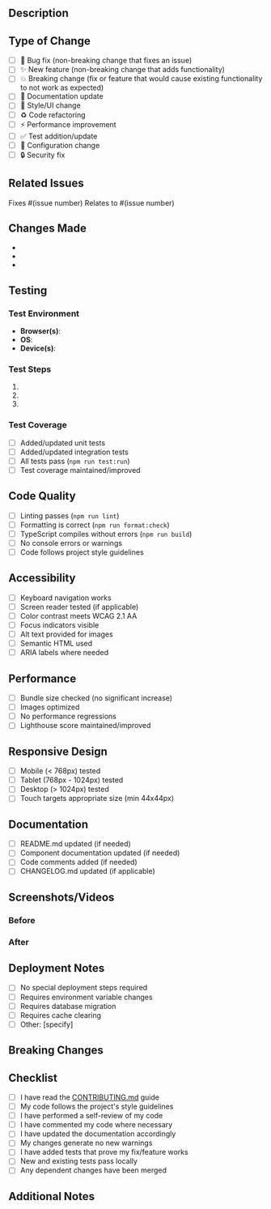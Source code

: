 ## Description

<!-- Provide a brief description of the changes in this PR -->

## Type of Change

<!-- Check all that apply -->

- [ ] 🐛 Bug fix (non-breaking change that fixes an issue)
- [ ] ✨ New feature (non-breaking change that adds functionality)
- [ ] 💥 Breaking change (fix or feature that would cause existing functionality to not work as expected)
- [ ] 📝 Documentation update
- [ ] 🎨 Style/UI change
- [ ] ♻️ Code refactoring
- [ ] ⚡ Performance improvement
- [ ] ✅ Test addition/update
- [ ] 🔧 Configuration change
- [ ] 🔒 Security fix

## Related Issues

<!-- Link to related issues -->

Fixes #(issue number)
Relates to #(issue number)

## Changes Made

<!-- List the specific changes made in this PR -->

-
-
-

## Testing

<!-- Describe the testing you've done -->

### Test Environment

- **Browser(s)**:
- **OS**:
- **Device(s)**:

### Test Steps

1.
2.
3.

### Test Coverage

- [ ] Added/updated unit tests
- [ ] Added/updated integration tests
- [ ] All tests pass (`npm run test:run`)
- [ ] Test coverage maintained/improved

## Code Quality

<!-- Confirm all quality checks pass -->

- [ ] Linting passes (`npm run lint`)
- [ ] Formatting is correct (`npm run format:check`)
- [ ] TypeScript compiles without errors (`npm run build`)
- [ ] No console errors or warnings
- [ ] Code follows project style guidelines

## Accessibility

<!-- For UI changes, confirm accessibility -->

- [ ] Keyboard navigation works
- [ ] Screen reader tested (if applicable)
- [ ] Color contrast meets WCAG 2.1 AA
- [ ] Focus indicators visible
- [ ] Alt text provided for images
- [ ] Semantic HTML used
- [ ] ARIA labels where needed

## Performance

<!-- For changes that might affect performance -->

- [ ] Bundle size checked (no significant increase)
- [ ] Images optimized
- [ ] No performance regressions
- [ ] Lighthouse score maintained/improved

## Responsive Design

<!-- For UI changes, confirm responsive behavior -->

- [ ] Mobile (< 768px) tested
- [ ] Tablet (768px - 1024px) tested
- [ ] Desktop (> 1024px) tested
- [ ] Touch targets appropriate size (min 44x44px)

## Documentation

<!-- Confirm documentation is updated -->

- [ ] README.md updated (if needed)
- [ ] Component documentation updated (if needed)
- [ ] Code comments added (if needed)
- [ ] CHANGELOG.md updated (if applicable)

## Screenshots/Videos

<!-- For UI changes, include before/after screenshots -->

### Before

<!-- Screenshot or description of current state -->

### After

<!-- Screenshot or description of new state -->

## Deployment Notes

<!-- Any special deployment considerations -->

- [ ] No special deployment steps required
- [ ] Requires environment variable changes
- [ ] Requires database migration
- [ ] Requires cache clearing
- [ ] Other: [specify]

## Breaking Changes

<!-- If this PR includes breaking changes, describe them -->

<!-- Example:
- Changed API endpoint from `/old` to `/new`
- Removed deprecated prop `xyz` from Component
- Updated minimum Node.js version to 20
-->

## Checklist

<!-- Final checklist before submitting -->

- [ ] I have read the [CONTRIBUTING.md](../CONTRIBUTING.md) guide
- [ ] My code follows the project's style guidelines
- [ ] I have performed a self-review of my code
- [ ] I have commented my code where necessary
- [ ] I have updated the documentation accordingly
- [ ] My changes generate no new warnings
- [ ] I have added tests that prove my fix/feature works
- [ ] New and existing tests pass locally
- [ ] Any dependent changes have been merged

## Additional Notes

<!-- Any additional information for reviewers -->
